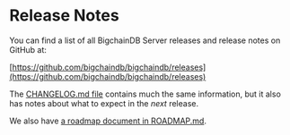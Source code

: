 <!---
Copyright BigchainDB GmbH and BigchainDB contributors
SPDX-License-Identifier: (Apache-2.0 AND CC-BY-4.0)
Code is Apache-2.0 and docs are CC-BY-4.0
--->

# Release Notes

You can find a list of all BigchainDB Server releases and release notes on GitHub at:

[https://github.com/bigchaindb/bigchaindb/releases](https://github.com/bigchaindb/bigchaindb/releases)

The [CHANGELOG.md file](https://github.com/bigchaindb/bigchaindb/blob/master/CHANGELOG.md) contains much the same information, but it also has notes about what to expect in the _next_ release.

We also have [a roadmap document in ROADMAP.md](https://github.com/bigchaindb/org/blob/master/ROADMAP.md).
